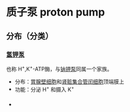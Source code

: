 # 质子泵 proton pump

## 分布（分类）

### [氢钾泵](氢钾泵.md)
也称 H<sup>+</sup>,K<sup>+</sup>-ATP酶，与[钠钾泵](钠钾泵.md)同属一个家族。

- 分布：[胃腺](胃腺.md)[壁细胞](壁细胞.md)和[肾脏](肾脏.md)[集合管](集合管.md)[闰细胞](闰细胞.md)顶端膜上
- 功能：分泌 H<sup>+</sup> 和摄入 K<sup>+</sup>



### 

- 
